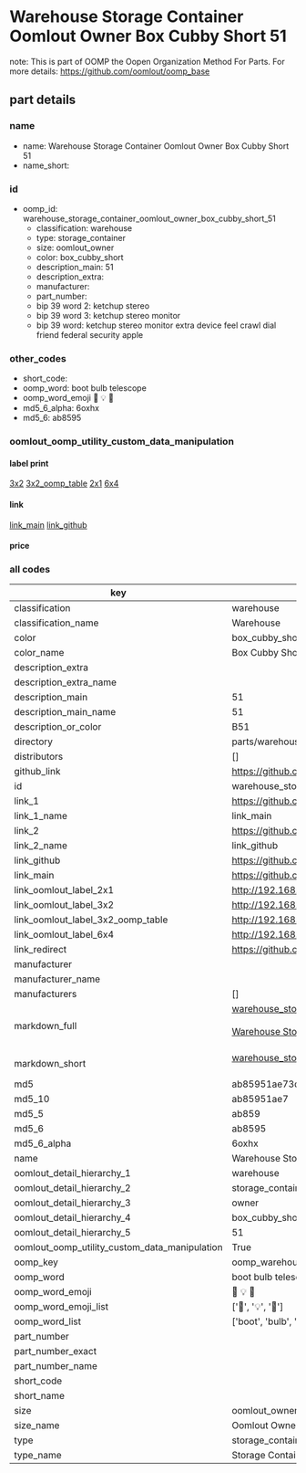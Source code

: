 # Warehouse Storage Container Oomlout Owner Box Cubby Short 51  

note: This is part of OOMP the Oopen Organization Method For Parts. For more details: https://github.com/oomlout/oomp_base

##  part details
  







### name
* name: Warehouse Storage Container Oomlout Owner Box Cubby Short 51
* name_short: 
### id
* oomp_id: warehouse_storage_container_oomlout_owner_box_cubby_short_51
  * classification: warehouse
  * type: storage_container
  * size: oomlout_owner
  * color: box_cubby_short
  * description_main: 51
  * description_extra: 
  * manufacturer: 
  * part_number: 
  * bip 39 word 2: ketchup stereo
  * bip 39 word 3: ketchup stereo monitor
  * bip 39 word: ketchup stereo monitor extra device feel crawl dial friend federal security apple

### other_codes
* short_code: 
* oomp_word: boot bulb telescope
* oomp_word_emoji :boot: :bulb: :telescope:
* md5_6_alpha: 6oxhx
* md5_6: ab8595






### oomlout_oomp_utility_custom_data_manipulation
#### label print
[3x2](http://192.168.1.245:1112/?label=oomp%206oxhx)
[3x2_oomp_table](http://192.168.1.108:1112/?label=oomp%206oxhx)
[2x1](http://192.168.1.242:1112/?label=oomp%206oxhx)
[6x4](http://192.168.1.55:1112/?label=oomp%206oxhx)    

#### link

[link_main](https://github.com/oomlout/oomlout_oomp_version_1_messy/tree/main/parts/warehouse_storage_container_oomlout_owner_box_cubby_short_51) [link_github](https://github.com/oomlout/oomlout_oomp_version_1_messy/tree/main/parts/warehouse_storage_container_oomlout_owner_box_cubby_short_51)                             

#### price







### all codes 
| key | value |  
| --- | --- |  
| classification | warehouse |  
| classification_name | Warehouse |  
| color | box_cubby_short |  
| color_name | Box Cubby Short |  
| description_extra |  |  
| description_extra_name |  |  
| description_main | 51 |  
| description_main_name | 51 |  
| description_or_color | B51 |  
| directory | parts/warehouse_storage_container_oomlout_owner_box_cubby_short_51 |  
| distributors | [] |  
| github_link | https://github.com/oomlout/oomlout_oomp_part_src/tree/main/parts/warehouse_storage_container_oomlout_owner_box_cubby_short_51 |  
| id | warehouse_storage_container_oomlout_owner_box_cubby_short_51 |  
| link_1 | https://github.com/oomlout/oomlout_oomp_version_1_messy/tree/main/parts/warehouse_storage_container_oomlout_owner_box_cubby_short_51 |  
| link_1_name | link_main |  
| link_2 | https://github.com/oomlout/oomlout_oomp_version_1_messy/tree/main/parts/warehouse_storage_container_oomlout_owner_box_cubby_short_51 |  
| link_2_name | link_github |  
| link_github | https://github.com/oomlout/oomlout_oomp_version_1_messy/tree/main/parts/warehouse_storage_container_oomlout_owner_box_cubby_short_51 |  
| link_main | https://github.com/oomlout/oomlout_oomp_version_1_messy/tree/main/parts/warehouse_storage_container_oomlout_owner_box_cubby_short_51 |  
| link_oomlout_label_2x1 | http://192.168.1.242:1112/?label=oomp%206oxhx |  
| link_oomlout_label_3x2 | http://192.168.1.245:1112/?label=oomp%206oxhx |  
| link_oomlout_label_3x2_oomp_table | http://192.168.1.108:1112/?label=oomp%206oxhx |  
| link_oomlout_label_6x4 | http://192.168.1.55:1112/?label=oomp%206oxhx |  
| link_redirect | https://github.com/oomlout/oomlout_oomp_version_1_messy/tree/main/parts/warehouse_storage_container_oomlout_owner_box_cubby_short_51 |  
| manufacturer |  |  
| manufacturer_name |  |  
| manufacturers | [] |  
| markdown_full | [warehouse_storage_container_oomlout_owner_box_cubby_short_51](none)<br>[](none)<br>[Warehouse Storage Container Oomlout Owner Box Cubby Short 51](none)<br><br> |  
| markdown_short | [warehouse_storage_container_oomlout_owner_box_cubby_short_51](none)<br><br> |  
| md5 | ab85951ae73d0655531e55111e3563cf |  
| md5_10 | ab85951ae7 |  
| md5_5 | ab859 |  
| md5_6 | ab8595 |  
| md5_6_alpha | 6oxhx |  
| name | Warehouse Storage Container Oomlout Owner Box Cubby Short 51 |  
| oomlout_detail_hierarchy_1 | warehouse |  
| oomlout_detail_hierarchy_2 | storage_container |  
| oomlout_detail_hierarchy_3 | owner |  
| oomlout_detail_hierarchy_4 | box_cubby_short |  
| oomlout_detail_hierarchy_5 | 51 |  
| oomlout_oomp_utility_custom_data_manipulation | True |  
| oomp_key | oomp_warehouse_storage_container_oomlout_owner_box_cubby_short_51 |  
| oomp_word | boot bulb telescope |  
| oomp_word_emoji | :boot: :bulb: :telescope: |  
| oomp_word_emoji_list | [':boot:', ':bulb:', ':telescope:'] |  
| oomp_word_list | ['boot', 'bulb', 'telescope'] |  
| part_number |  |  
| part_number_exact |  |  
| part_number_name |  |  
| short_code |  |  
| short_name |  |  
| size | oomlout_owner |  
| size_name | Oomlout Owner |  
| type | storage_container |  
| type_name | Storage Container |  
